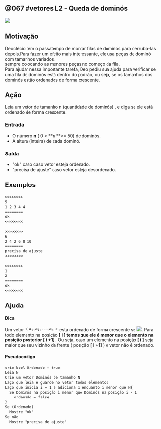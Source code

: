 ## @067 #vetores L2 - Queda de dominós

  
![](https://raw.githubusercontent.com/qxcodefup/moodle/master/base/067/__capa.jpg)

## Motivação

Deoclécio tem o passatempo de montar filas de dominós para derruba-las depois.Para fazer um efeito mais interessante, ele usa peças de dominó com tamanhos variados,  
sempre colocando as menores peças no começo da fila.  
Para ajudar nessa importante tarefa, Deo pediu sua ajuda para verificar se uma fila de dominós está dentro do padrão, ou seja, se os tamanhos dos dominós estão ordenados de forma crescente.

## Ação

Leia um vetor de tamanho n (quantidade de dominós) , e diga se ele está ordenado de forma crescente.  
  
### Entrada

*   O número **n** ( 0 < **n **<= 50) de dominós.  
*   A altura (inteira) de cada dominó.  

### Saída

*   "ok" caso  caso vetor esteja ordenado.
*   "precisa de ajuste" caso vetor esteja desordenado.

## Exemplos

```
>>>>>>>>
5
1 2 3 4 4
========
ok
<<<<<<<<

>>>>>>>>
6
2 4 2 6 8 10
========
precisa de ajuste
<<<<<<<<

>>>>>>>>
1
2
========
ok
<<<<<<<<
```

## Ajuda

#### Dica

Um vetor ![](__vetor.jpg) está ordenado de forma crescente se ![](https://raw.githubusercontent.com/qxcodefup/moodle/master/base/067/__condicao.jpg).
Para todo elemento na posição **\[** **i \] **temos que ele é menor que o elemento na posição posterior** \[** **i +1\]** . Ou seja, caso um elemento na posição **\[ i \]** seja maior que seu vizinho da frente ( posição **\[** **i +1\]** ) o vetor não é ordenado.

#### Pseudocódigo
```
crie bool Ordenado = true
Leia N
Crie um vetor Dominós de tamanho N
Laço que leia e guarde no vetor todos elementos
Laço que inicia i = 1 e adiciona 1 enquanto i menor que N{
  Se Dominós na posição i menor que Dominós na posição i - 1
    ordenado = false
}
Se (Ordenado) 
  Mostre "ok"
Se não
  Mostre "precisa de ajuste"
```

#
